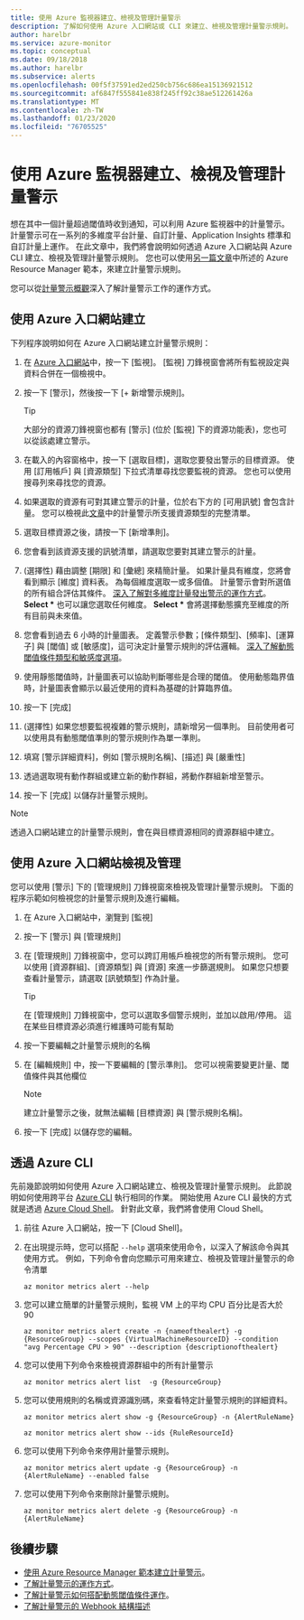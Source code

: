 ```yaml
---
title: 使用 Azure 監視器建立、檢視及管理計量警示
description: 了解如何使用 Azure 入口網站或 CLI 來建立、檢視及管理計量警示規則。
author: harelbr
ms.service: azure-monitor
ms.topic: conceptual
ms.date: 09/18/2018
ms.author: harelbr
ms.subservice: alerts
ms.openlocfilehash: 00f5f37591ed2ed250cb756c686ea15136921512
ms.sourcegitcommit: af6847f555841e838f245ff92c38ae512261426a
ms.translationtype: MT
ms.contentlocale: zh-TW
ms.lasthandoff: 01/23/2020
ms.locfileid: "76705525"
---
```

# <a name="create-view-and-manage-metric-alerts-using-azure-monitor"></a>使用 Azure 監視器建立、檢視及管理計量警示

想在其中一個計量超過閾值時收到通知，可以利用 Azure 監視器中的計量警示。 計量警示可在一系列的多維度平台計量、自訂計量、Application Insights 標準和自訂計量上運作。 在此文章中，我們將會說明如何透過 Azure 入口網站與 Azure CLI 建立、檢視及管理計量警示規則。 您也可以使用[另一篇文章](alerts-metric-create-templates.md)中所述的 Azure Resource Manager 範本，來建立計量警示規則。

您可以從[計量警示概觀](alerts-metric-overview.md)深入了解計量警示工作的運作方式。

## <a name="create-with-azure-portal"></a>使用 Azure 入口網站建立

下列程序說明如何在 Azure 入口網站建立計量警示規則：

1. 在 [Azure 入口網站](https://portal.azure.com)中，按一下 [監視]。 [監視] 刀鋒視窗會將所有監視設定與資料合併在一個檢視中。

2. 按一下 [警示]，然後按一下 [+ 新增警示規則]。

    > [!TIP]
    > 大部分的資源刀鋒視窗也都有 [警示] (位於 [監視] 下的資源功能表)，您也可以從該處建立警示。

3. 在載入的內容窗格中，按一下 [選取目標]，選取您要發出警示的目標資源。 使用 [訂用帳戶] 與 [資源類型] 下拉式清單尋找您要監視的資源。 您也可以使用搜尋列來尋找您的資源。

4. 如果選取的資源有可對其建立警示的計量，位於右下方的 [可用訊號] 會包含計量。 您可以檢視此[文章](../../azure-monitor/platform/alerts-metric-near-real-time.md#metrics-and-dimensions-supported)中的計量警示所支援資源類型的完整清單。

5. 選取目標資源之後，請按一下 [新增準則]。

6. 您會看到該資源支援的訊號清單，請選取您要對其建立警示的計量。

7. (選擇性) 藉由調整 [期限] 和 [彙總] 來精簡計量。 如果計量具有維度，您將會看到顯示 [維度] 資料表。 為每個維度選取一或多個值。 計量警示會對所選值的所有組合評估其條件。 [深入了解對多維度計量發出警示的運作方式](alerts-metric-overview.md)。 **Select \*** 也可以讓您選取任何維度。 **Select \*** 會將選擇動態擴充至維度的所有目前與未來值。

8. 您會看到過去 6 小時的計量圖表。 定義警示參數；[條件類型]、[頻率]、[運算子] 與 [閾值] 或 [敏感度]，這可決定計量警示規則的評估邏輯。 [深入了解動態閾值條件類型和敏感度選項](alerts-dynamic-thresholds.md)。

9. 使用靜態閾值時，計量圖表可以協助判斷哪些是合理的閾值。 使用動態臨界值時，計量圖表會顯示以最近使用的資料為基礎的計算臨界值。

10. 按一下 [完成]

11. (選擇性) 如果您想要監視複雜的警示規則，請新增另一個準則。 目前使用者可以使用具有動態閾值準則的警示規則作為單一準則。

12. 填寫 [警示詳細資料]，例如 [警示規則名稱]、[描述] 與 [嚴重性]

13. 透過選取現有動作群組或建立新的動作群組，將動作群組新增至警示。

14. 按一下 [完成] 以儲存計量警示規則。

> [!NOTE]
> 透過入口網站建立的計量警示規則，會在與目標資源相同的資源群組中建立。

## <a name="view-and-manage-with-azure-portal"></a>使用 Azure 入口網站檢視及管理

您可以使用 [警示] 下的 [管理規則] 刀鋒視窗來檢視及管理計量警示規則。 下面的程序示範如何檢視您的計量警示規則及進行編輯。

1. 在 Azure 入口網站中，瀏覽到 [監視]

2. 按一下 [警示] 與 [管理規則]

3. 在 [管理規則] 刀鋒視窗中，您可以跨訂用帳戶檢視您的所有警示規則。 您可以使用 [資源群組]、[資源類型] 與 [資源] 來進一步篩選規則。 如果您只想要查看計量警示，請選取 [訊號類型] 作為計量。

    > [!TIP]
    > 在 [管理規則] 刀鋒視窗中，您可以選取多個警示規則，並加以啟用/停用。 這在某些目標資源必須進行維護時可能有幫助

4. 按一下要編輯之計量警示規則的名稱

5. 在 [編輯規則] 中，按一下要編輯的 [警示準則]。 您可以視需要變更計量、閾值條件與其他欄位

    > [!NOTE]
    > 建立計量警示之後，就無法編輯 [目標資源] 與 [警示規則名稱]。

6. 按一下 [完成] 以儲存您的編輯。

## <a name="with-azure-cli"></a>透過 Azure CLI

先前幾節說明如何使用 Azure 入口網站建立、檢視及管理計量警示規則。 此節說明如何使用跨平台 [Azure CLI](https://docs.microsoft.com/cli/azure/get-started-with-azure-cli?view=azure-cli-latest) 執行相同的作業。 開始使用 Azure CLI 最快的方式就是透過 [Azure Cloud Shell](https://docs.microsoft.com/azure/cloud-shell/overview?view=azure-cli-latest)。 針對此文章，我們將會使用 Cloud Shell。

1. 前往 Azure 入口網站，按一下 [Cloud Shell]。

2. 在出現提示時，您可以搭配 ``--help`` 選項來使用命令，以深入了解該命令與其使用方式。 例如，下列命令會向您顯示可用來建立、檢視及管理計量警示的命令清單

    ```azurecli
    az monitor metrics alert --help
    ```

3. 您可以建立簡單的計量警示規則，監視 VM 上的平均 CPU 百分比是否大於 90

    ```azurecli
    az monitor metrics alert create -n {nameofthealert} -g {ResourceGroup} --scopes {VirtualMachineResourceID} --condition "avg Percentage CPU > 90" --description {descriptionofthealert}
    ```

4. 您可以使用下列命令來檢視資源群組中的所有計量警示

    ```azurecli
    az monitor metrics alert list  -g {ResourceGroup}
    ```

5. 您可以使用規則的名稱或資源識別碼，來查看特定計量警示規則的詳細資料。

    ```azurecli
    az monitor metrics alert show -g {ResourceGroup} -n {AlertRuleName}
    ```

    ```azurecli
    az monitor metrics alert show --ids {RuleResourceId}
    ```

6. 您可以使用下列命令來停用計量警示規則。

    ```azurecli
    az monitor metrics alert update -g {ResourceGroup} -n {AlertRuleName} --enabled false
    ```

7. 您可以使用下列命令來刪除計量警示規則。

    ```azurecli
    az monitor metrics alert delete -g {ResourceGroup} -n {AlertRuleName}
    ```

## <a name="next-steps"></a>後續步驟

- [使用 Azure Resource Manager 範本建立計量警示](../../azure-monitor/platform/alerts-enable-template.md)。
- [了解計量警示的運作方式](alerts-metric-overview.md)。
- [了解計量警示如何搭配動態閾值條件運作](alerts-dynamic-thresholds.md)。
- [了解計量警示的 Webhook 結構描述](../../azure-monitor/platform/alerts-metric-near-real-time.md#payload-schema)

